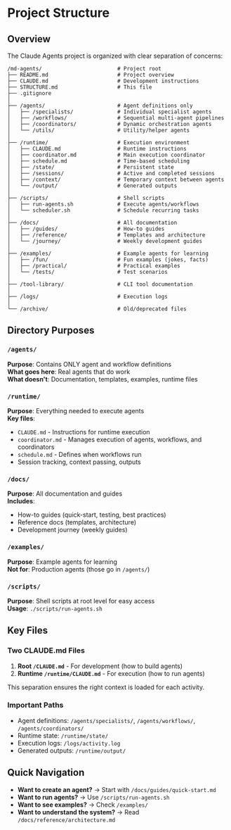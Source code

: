 # Project Structure

## Overview

The Claude Agents project is organized with clear separation of concerns:

```
/md-agents/                        # Project root
├── README.md                      # Project overview
├── CLAUDE.md                      # Development instructions
├── STRUCTURE.md                   # This file
├── .gitignore
│
├── /agents/                       # Agent definitions only
│   ├── /specialists/              # Individual specialist agents
│   ├── /workflows/                # Sequential multi-agent pipelines
│   ├── /coordinators/             # Dynamic orchestration agents
│   └── /utils/                    # Utility/helper agents
│
├── /runtime/                      # Execution environment
│   ├── CLAUDE.md                  # Runtime instructions
│   ├── coordinator.md             # Main execution coordinator
│   ├── schedule.md                # Time-based scheduling
│   ├── /state/                    # Persistent state
│   ├── /sessions/                 # Active and completed sessions
│   ├── /context/                  # Temporary context between agents
│   └── /output/                   # Generated outputs
│
├── /scripts/                      # Shell scripts
│   ├── run-agents.sh              # Execute agents/workflows
│   └── scheduler.sh               # Schedule recurring tasks
│
├── /docs/                         # All documentation
│   ├── /guides/                   # How-to guides
│   ├── /reference/                # Templates and architecture
│   └── /journey/                  # Weekly development guides
│
├── /examples/                     # Example agents for learning
│   ├── /fun/                      # Fun examples (jokes, facts)
│   ├── /practical/                # Practical examples
│   └── /tests/                    # Test scenarios
│
├── /tool-library/                 # CLI tool documentation
│
├── /logs/                         # Execution logs
│
└── /archive/                      # Old/deprecated files
```

## Directory Purposes

### `/agents/`
**Purpose**: Contains ONLY agent and workflow definitions  
**What goes here**: Real agents that do work  
**What doesn't**: Documentation, templates, examples, runtime files

### `/runtime/`
**Purpose**: Everything needed to execute agents  
**Key files**:
- `CLAUDE.md` - Instructions for runtime execution
- `coordinator.md` - Manages execution of agents, workflows, and coordinators
- `schedule.md` - Defines when workflows run
- Session tracking, context passing, outputs

### `/docs/`
**Purpose**: All documentation and guides  
**Includes**: 
- How-to guides (quick-start, testing, best practices)
- Reference docs (templates, architecture)
- Development journey (weekly guides)

### `/examples/`
**Purpose**: Example agents for learning  
**Not for**: Production agents (those go in `/agents/`)

### `/scripts/`
**Purpose**: Shell scripts at root level for easy access  
**Usage**: `./scripts/run-agents.sh`

## Key Files

### Two CLAUDE.md Files
1. **Root `/CLAUDE.md`** - For development (how to build agents)
2. **Runtime `/runtime/CLAUDE.md`** - For execution (how to run agents)

This separation ensures the right context is loaded for each activity.

### Important Paths
- Agent definitions: `/agents/specialists/`, `/agents/workflows/`, `/agents/coordinators/`
- Runtime state: `/runtime/state/`
- Execution logs: `/logs/activity.log`
- Generated outputs: `/runtime/output/`

## Quick Navigation

- **Want to create an agent?** → Start with `/docs/guides/quick-start.md`
- **Want to run agents?** → Use `/scripts/run-agents.sh`
- **Want to see examples?** → Check `/examples/`
- **Want to understand the system?** → Read `/docs/reference/architecture.md`